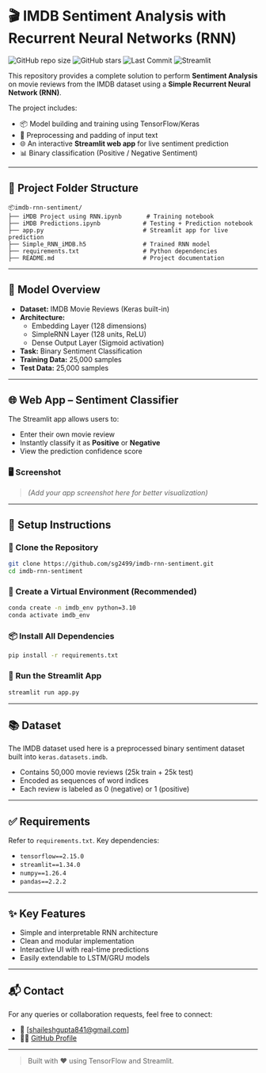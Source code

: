 # 🎬 IMDB Sentiment Analysis with Recurrent Neural Networks (RNN)

![GitHub repo size](https://img.shields.io/github/repo-size/sg2499/IMDB-Sentiment-Analysis-using-Simple-RNN)
![GitHub stars](https://img.shields.io/github/stars/sg2499/IMDB-Sentiment-Analysis-using-Simple-RNN?style=social)
![Last Commit](https://img.shields.io/github/last-commit/sg2499/IMDB-Sentiment-Analysis-using-Simple-RNN)
![Streamlit](https://img.shields.io/badge/Built%20With-Streamlit-orange)

This repository provides a complete solution to perform **Sentiment Analysis** on movie reviews from the IMDB dataset using a **Simple Recurrent Neural Network (RNN)**.

The project includes:
- 📦 Model building and training using TensorFlow/Keras
- 🧠 Preprocessing and padding of input text
- 🌐 An interactive **Streamlit web app** for live sentiment prediction
- 📊 Binary classification (Positive / Negative Sentiment)

---

## 📁 Project Folder Structure

```
📦imdb-rnn-sentiment/
├── iMDB Project using RNN.ipynb       # Training notebook
├── iMDB Predictions.ipynb            # Testing + Prediction notebook
├── app.py                            # Streamlit app for live prediction
├── Simple_RNN_iMDB.h5                # Trained RNN model
├── requirements.txt                  # Python dependencies
├── README.md                         # Project documentation
```

---

## 🧠 Model Overview

- **Dataset:** IMDB Movie Reviews (Keras built-in)
- **Architecture:**
  - Embedding Layer (128 dimensions)
  - SimpleRNN Layer (128 units, ReLU)
  - Dense Output Layer (Sigmoid activation)
- **Task:** Binary Sentiment Classification
- **Training Data:** 25,000 samples
- **Test Data:** 25,000 samples

---

## 🌐 Web App – Sentiment Classifier

The Streamlit app allows users to:
- Enter their own movie review
- Instantly classify it as **Positive** or **Negative**
- View the prediction confidence score

### 🖥️ Screenshot
> *(Add your app screenshot here for better visualization)*

---

## 💾 Setup Instructions

### 🔧 Clone the Repository

```bash
git clone https://github.com/sg2499/imdb-rnn-sentiment.git
cd imdb-rnn-sentiment
```

### 🐍 Create a Virtual Environment (Recommended)

```bash
conda create -n imdb_env python=3.10
conda activate imdb_env
```

### 📦 Install All Dependencies

```bash
pip install -r requirements.txt
```

### 🚀 Run the Streamlit App

```bash
streamlit run app.py
```

---

## 📚 Dataset

The IMDB dataset used here is a preprocessed binary sentiment dataset built into `keras.datasets.imdb`.

- Contains 50,000 movie reviews (25k train + 25k test)
- Encoded as sequences of word indices
- Each review is labeled as 0 (negative) or 1 (positive)

---

## ✅ Requirements

Refer to `requirements.txt`. Key dependencies:

- `tensorflow==2.15.0`
- `streamlit==1.34.0`
- `numpy==1.26.4`
- `pandas==2.2.2`

---

## ✨ Key Features

- Simple and interpretable RNN architecture
- Clean and modular implementation
- Interactive UI with real-time predictions
- Easily extendable to LSTM/GRU models

---

## 📬 Contact

For any queries or collaboration requests, feel free to connect:

- 📧 [shaileshgupta841@gmail.com]
- 🧑‍💻 [GitHub Profile](https://github.com/sg2499)

---

> Built with ❤️ using TensorFlow and Streamlit.
